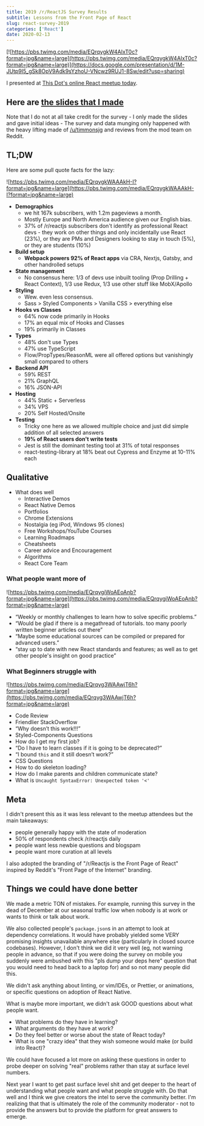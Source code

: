 ```yaml
---
title: 2019 /r/ReactJS Survey Results
subtitle: Lessons from the Front Page of React
slug: react-survey-2019
categories: ['React']
date: 2020-02-13
---
```


[![https://pbs.twimg.com/media/EQrqygkW4AIxT0c?format=jpg&name=large](https://pbs.twimg.com/media/EQrqygkW4AIxT0c?format=jpg&name=large)](https://docs.google.com/presentation/d/1M-JUtp9I5_gSk8OpV9Adk9sYzhoU-VNcwz9RUJ1-8Sw/edit?usp=sharing)

I presented at [This Dot's online React meetup today](https://twitter.com/ThisDotLabs/status/1228049999537360897?s=20). 

## Here are [the slides that I made](https://docs.google.com/presentation/d/1M-JUtp9I5_gSk8OpV9Adk9sYzhoU-VNcwz9RUJ1-8Sw/edit#slide=id.p) 

Note that I do not at all take credit for the survey - I only made the slides and gave initial ideas - The survey and data munging only happened with the heavy lifting made of [/u/timmonsjg](http://reddit.com/u/timmonsjg) and reviews from the mod team on Reddit.

## TL;DW

Here are some pull quote facts for the lazy:

![https://pbs.twimg.com/media/EQrqygkWAAAkH-I?format=jpg&name=large](https://pbs.twimg.com/media/EQrqygkWAAAkH-I?format=jpg&name=large)

- **Demographics**
  - we hit 167k subscribers, with 1.2m pageviews a month. 
  - Mostly Europe and North America audience given our English bias. 
  - 37% of /r/reactjs subscribers don't identify as professional React devs - they work on other things and only incidentally use React (23%), or they are PMs and Designers looking to stay in touch (5%), or they are students (10%)
- **Build setup**
  - **Webpack powers 92% of React apps** via CRA, Nextjs, Gatsby, and other handrolled setups
- **State management**
  - No consensus here: 1/3 of devs use inbuilt tooling (Prop Drilling + React Context), 1/3 use Redux, 1/3 use other stuff like MobX/Apollo
- **Styling**
  - Wew. even less consensus.
  - Sass > Styled Components > Vanilla CSS > everything else
- **Hooks vs Classes**
  - 64% now code primarily in Hooks
  - 17% an equal mix of Hooks and Classes
  - 19% primarily in Classes
- **Types**
  - 48% don't use Types
  - 47% use TypeScript
  - Flow/PropTypes/ReasonML were all offered options but vanishingly small compared to others
- **Backend API**
  - 59% REST
  - 21% GraphQL
  - 16% JSON-API
- **Hosting**
  - 44% Static + Serverless
  - 34% VPS
  - 20% Self Hosted/Onsite
- **Testing**
  - Tricky one here as we allowed multiple choice and just did simple addition of all selected answers
  - **19% of React users don't write tests**
  - Jest is still the dominant testing tool at 31% of total responses
  - react-testing-library at 18% beat out Cypress and Enzyme at 10-11% each

## Qualitative

- What does well
  - Interactive Demos
  - React Native Demos
  - Portfolios
  - Chrome Extensions
  - Nostalgia (eg iPod, Windows 95 clones)
  - Free Workshops/YouTube Courses
  - Learning Roadmaps
  - Cheatsheets
  - Career advice and Encouragement
  - Algorithms
  - React Core Team

### What people want more of

![https://pbs.twimg.com/media/EQrqygiWoAEoAnb?format=jpg&name=large](https://pbs.twimg.com/media/EQrqygiWoAEoAnb?format=jpg&name=large)

  - “Weekly or monthly challenges to learn how to solve specific problems.”
  - “Would be glad if there is a megathread of tutorials. too many poorly written beginner articles out there”
  - “Maybe some educational sources can be compiled or prepared for advanced users.”
  - “stay up to date with new React standards and features; as well as to get other people's insight on good practice”

### What Beginners struggle with

![https://pbs.twimg.com/media/EQrqyg3WAAwjT6h?format=jpg&name=large](https://pbs.twimg.com/media/EQrqyg3WAAwjT6h?format=jpg&name=large)  

  - Code Review
  - Friendlier StackOverflow
  - “Why doesn’t this work!!!”
  - Styled-Components Questions
  - How do I get my first job?
  - “Do I have to learn classes if it is going to be deprecated?”
  - “I bound `this` and it still doesn’t work?”
  - CSS Questions
  - How to do skeleton loading?
  - How do I make parents and children communicate state?
  - What is `Uncaught SyntaxError: Unexpected token '<'`


## Meta

I didn't present this as it was less relevant to the meetup attendees but the main takeaways:

- people generally happy with the state of moderation
- 50% of respondents check /r/reactjs daily
- people want less newbie questions and blogspam
- people want more curation at all levels

I also adopted the branding of "/r/Reactjs is the Front Page of React" inspired by Reddit's "Front Page of the Internet" branding.

## Things we could have done better

We made a metric TON of mistakes. For example, running this survey in the dead of December at our seasonal traffic low when nobody is at work or wants to think or talk about work.

We also collected people's `package.json`s in an attempt to look at dependency correlations. It would have probably yielded some VERY promising insights unavailable anywhere else (particularly in closed source codebases). However, I don't think we did it very well (eg, not warning people in advance, so that if you were doing the survey on mobile you suddenly were ambushed with this "pls dump your deps here" question that you would need to head back to a laptop for) and so not many people did this.

We didn't ask anything about linting, or vim/IDEs, or Prettier, or animations, or specific questions on adoption of React Native.

What is maybe more important, we didn't ask GOOD questions about what people want.    
- What problems do they have in learning? 
- What arguments do they have at work? 
- Do they feel better or worse about the state of React today?
- What is one "crazy idea" that they wish someone would make (or build into React)?

We could have focused a lot more on asking these questions in order to probe deeper on solving "real" problems rather than stay at surface level numbers.

Next year I want to get past surface level shit and get deeper to the heart of understanding what people want and what people struggle with. Do that well and I think we give creators the intel to serve the community better. I'm realizing that that is ultimately the role of the community moderator - not to provide the answers but to provide the platform for great answers to emerge.